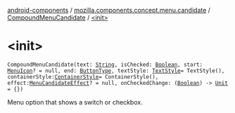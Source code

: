 [android-components](../../index.md) / [mozilla.components.concept.menu.candidate](../index.md) / [CompoundMenuCandidate](index.md) / [&lt;init&gt;](./-init-.md)

# &lt;init&gt;

`CompoundMenuCandidate(text: `[`String`](https://kotlinlang.org/api/latest/jvm/stdlib/kotlin/-string/index.html)`, isChecked: `[`Boolean`](https://kotlinlang.org/api/latest/jvm/stdlib/kotlin/-boolean/index.html)`, start: `[`MenuIcon`](../-menu-icon.md)`? = null, end: `[`ButtonType`](-button-type/index.md)`, textStyle: `[`TextStyle`](../-text-style/index.md)` = TextStyle(), containerStyle: `[`ContainerStyle`](../-container-style/index.md)` = ContainerStyle(), effect: `[`MenuCandidateEffect`](../-menu-candidate-effect.md)`? = null, onCheckedChange: (`[`Boolean`](https://kotlinlang.org/api/latest/jvm/stdlib/kotlin/-boolean/index.html)`) -> `[`Unit`](https://kotlinlang.org/api/latest/jvm/stdlib/kotlin/-unit/index.html)` = {})`

Menu option that shows a switch or checkbox.

